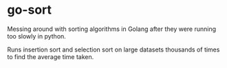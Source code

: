 # go-sort

Messing around with sorting algorithms in Golang after they were running too slowly in python.

Runs insertion sort and selection sort on large datasets thousands of times to find the average time taken.